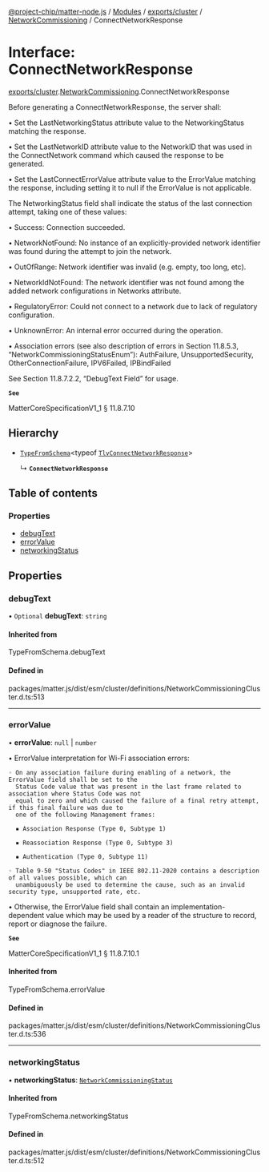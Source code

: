 [@project-chip/matter-node.js](../README.md) / [Modules](../modules.md) / [exports/cluster](../modules/exports_cluster.md) / [NetworkCommissioning](../modules/exports_cluster.NetworkCommissioning.md) / ConnectNetworkResponse

# Interface: ConnectNetworkResponse

[exports/cluster](../modules/exports_cluster.md).[NetworkCommissioning](../modules/exports_cluster.NetworkCommissioning.md).ConnectNetworkResponse

Before generating a ConnectNetworkResponse, the server shall:

  • Set the LastNetworkingStatus attribute value to the NetworkingStatus matching the response.

  • Set the LastNetworkID attribute value to the NetworkID that was used in the ConnectNetwork command which
    caused the response to be generated.

  • Set the LastConnectErrorValue attribute value to the ErrorValue matching the response, including setting it
    to null if the ErrorValue is not applicable.

The NetworkingStatus field shall indicate the status of the last connection attempt, taking one of these values:

  • Success: Connection succeeded.

  • NetworkNotFound: No instance of an explicitly-provided network identifier was found during the attempt to
    join the network.

  • OutOfRange: Network identifier was invalid (e.g. empty, too long, etc).

  • NetworkIdNotFound: The network identifier was not found among the added network configurations in Networks
    attribute.

  • RegulatoryError: Could not connect to a network due to lack of regulatory configuration.

  • UnknownError: An internal error occurred during the operation.

  • Association errors (see also description of errors in Section 11.8.5.3, “NetworkCommissioningStatusEnum”):
    AuthFailure, UnsupportedSecurity, OtherConnectionFailure, IPV6Failed, IPBindFailed

See Section 11.8.7.2.2, “DebugText Field” for usage.

**`See`**

MatterCoreSpecificationV1_1 § 11.8.7.10

## Hierarchy

- [`TypeFromSchema`](../modules/exports_tlv.md#typefromschema)\<typeof [`TlvConnectNetworkResponse`](../modules/exports_cluster.NetworkCommissioning.md#tlvconnectnetworkresponse)\>

  ↳ **`ConnectNetworkResponse`**

## Table of contents

### Properties

- [debugText](exports_cluster.NetworkCommissioning.ConnectNetworkResponse.md#debugtext)
- [errorValue](exports_cluster.NetworkCommissioning.ConnectNetworkResponse.md#errorvalue)
- [networkingStatus](exports_cluster.NetworkCommissioning.ConnectNetworkResponse.md#networkingstatus)

## Properties

### debugText

• `Optional` **debugText**: `string`

#### Inherited from

TypeFromSchema.debugText

#### Defined in

packages/matter.js/dist/esm/cluster/definitions/NetworkCommissioningCluster.d.ts:513

___

### errorValue

• **errorValue**: ``null`` \| `number`

• ErrorValue interpretation for Wi-Fi association errors:

    ◦ On any association failure during enabling of a network, the ErrorValue field shall be set to the
      Status Code value that was present in the last frame related to association where Status Code was not
      equal to zero and which caused the failure of a final retry attempt, if this final failure was due to
      one of the following Management frames:

      ▪ Association Response (Type 0, Subtype 1)

      ▪ Reassociation Response (Type 0, Subtype 3)

      ▪ Authentication (Type 0, Subtype 11)

    ◦ Table 9-50 "Status Codes" in IEEE 802.11-2020 contains a description of all values possible, which can
      unambiguously be used to determine the cause, such as an invalid security type, unsupported rate, etc.

  • Otherwise, the ErrorValue field shall contain an implementation-dependent value which may be used by a
    reader of the structure to record, report or diagnose the failure.

**`See`**

MatterCoreSpecificationV1_1 § 11.8.7.10.1

#### Inherited from

TypeFromSchema.errorValue

#### Defined in

packages/matter.js/dist/esm/cluster/definitions/NetworkCommissioningCluster.d.ts:536

___

### networkingStatus

• **networkingStatus**: [`NetworkCommissioningStatus`](../enums/exports_cluster.NetworkCommissioning.NetworkCommissioningStatus.md)

#### Inherited from

TypeFromSchema.networkingStatus

#### Defined in

packages/matter.js/dist/esm/cluster/definitions/NetworkCommissioningCluster.d.ts:512
